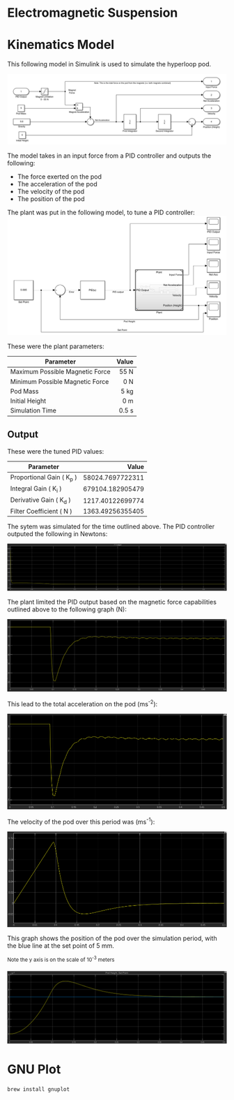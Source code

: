 <b><h1> Electromagnetic Suspension </h1></b>

# Kinematics Model

This following model in Simulink is used to simulate the hyperloop pod. 

![Plant](kinematics_model/system_images/Plant.PNG)

The model takes in an input force from a PID controller and outputs the following:
- The force exerted on the pod
- The acceleration of the pod
- The velocity of the pod
- The position of the pod


The plant was put in the following model, to tune a PID controller:
![Controller](kinematics_model/system_images/ControlSystem.PNG)

These were the plant parameters:

| Parameter                          | Value |
| -------------                      | -----:|
| Maximum Possible Magnetic Force    |  55 N |
| Minimum Possible Magnetic Force    |  0 N  |
| Pod Mass                           |  5 kg |
| Initial Height                     |  0 m  |
| Simulation Time                    | 0.5 s |

## Output

These were the tuned PID values:

| Parameter                           | Value            |
| -------------                       | -----:           |
| Proportional Gain ( K<sub>p</sub> ) | 58024.7697722311 |
| Integral Gain ( K<sub>i</sub> )     | 679104.182905479 |
| Derivative Gain ( K<sub>d</sub> )   | 1217.40122699774 |
| Filter Coefficient ( N )            | 1363.49256355405 |

The sytem was simulated for the time outlined above. The PID controller outputed the following in Newtons:

![PID Output](kinematics_model/output/pid_output.PNG)

The plant limited the PID output based on the magnetic force capabilities outlined above to the following graph (N):

![Input Force](kinematics_model/output/input_force.PNG)

This lead to the total acceleration on the pod (ms<sup>-2</sup>):

![Acceleration Graph](kinematics_model/output/net_acceleration.PNG)

The velocity of the pod over this period was (ms<sup>-1</sup>):

![Velocity Graph](kinematics_model/output/velocity.PNG)

This graph shows the position of the pod over the simulation period, with the blue line at the set point of 5 mm. 

<sup>Note the y axis is on the scale of 10<sup>-3</sup> meters</sup>

![Position Graph](kinematics_model/output/position.PNG)

# GNU Plot
`brew install gnuplot`   
